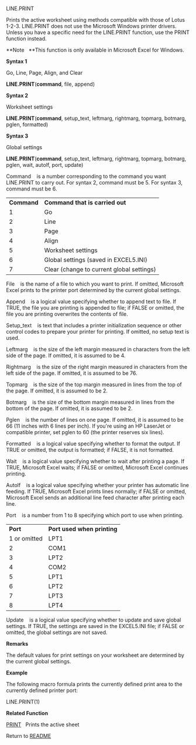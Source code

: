 LINE.PRINT

Prints the active worksheet using methods compatible with those of Lotus
1-2-3. LINE.PRINT does not use the Microsoft Windows printer drivers.
Unless you have a specific need for the LINE.PRINT function, use the
PRINT function instead.

**Note   **This function is only available in Microsoft Excel for
Windows.

**Syntax 1**

Go, Line, Page, Align, and Clear

**LINE.PRINT**(**command**, file, append)

**Syntax 2**

Worksheet settings

**LINE.PRINT**(**command**, setup\_text, leftmarg, rightmarg, topmarg,
botmarg, pglen, formatted)

**Syntax 3**

Global settings

**LINE.PRINT**(**command**, setup\_text, leftmarg, rightmarg, topmarg,
botmarg, pglen, wait, autolf, port, update)

Command    is a number corresponding to the command you want LINE.PRINT
to carry out. For syntax 2, command must be 5. For syntax 3, command
must be 6.

|             |                                           |
| ----------- | ----------------------------------------- |
| **Command** | **Command that is carried out**           |
| 1           | Go                                        |
| 2           | Line                                      |
| 3           | Page                                      |
| 4           | Align                                     |
| 5           | Worksheet settings                        |
| 6           | Global settings (saved in EXCEL5.INI)     |
| 7           | Clear (change to current global settings) |

File    is the name of a file to which you want to print. If omitted,
Microsoft Excel prints to the printer port determined by the current
global settings.

Append    is a logical value specifying whether to append text to file.
If TRUE, the file you are printing is appended to file; if FALSE or
omitted, the file you are printing overwrites the contents of file.

Setup\_text    is text that includes a printer initialization sequence
or other control codes to prepare your printer for printing. If omitted,
no setup text is used.

Leftmarg    is the size of the left margin measured in characters from
the left side of the page. If omitted, it is assumed to be 4.

Rightmarg    is the size of the right margin measured in characters from
the left side of the page. If omitted, it is assumed to be 76.

Topmarg    is the size of the top margin measured in lines from the top
of the page. If omitted, it is assumed to be 2.

Botmarg    is the size of the bottom margin measured in lines from the
bottom of the page. If omitted, it is assumed to be 2.

Pglen    is the number of lines on one page. If omitted, it is assumed
to be 66 (11 inches with 6 lines per inch). If you're using an HP
LaserJet or compatible printer, set pglen to 60 (the printer reserves
six lines).

Formatted    is a logical value specifying whether to format the output.
If TRUE or omitted, the output is formatted; if FALSE, it is not
formatted.

Wait    is a logical value specifying whether to wait after printing a
page. If TRUE, Microsoft Excel waits; if FALSE or omitted, Microsoft
Excel continues printing.

Autolf    is a logical value specifying whether your printer has
automatic line feeding. If TRUE, Microsoft Excel prints lines normally;
if FALSE or omitted, Microsoft Excel sends an additional line feed
character after printing each line.

Port    is a number from 1 to 8 specifying which port to use when
printing.

|              |                             |
| ------------ | --------------------------- |
| **Port**     | **Port used when printing** |
| 1 or omitted | LPT1                        |
| 2            | COM1                        |
| 3            | LPT2                        |
| 4            | COM2                        |
| 5            | LPT1                        |
| 6            | LPT2                        |
| 7            | LPT3                        |
| 8            | LPT4                        |

Update    is a logical value specifying whether to update and save
global settings. If TRUE, the settings are saved in the EXCEL5.INI file;
if FALSE or omitted, the global settings are not saved.

**Remarks**

The default values for print settings on your worksheet are determined
by the current global settings.

**Example**

The following macro formula prints the currently defined print area to
the currently defined printer port:

LINE.PRINT(1)

**Related Function**

[PRINT](PRINT.md)   Prints the active sheet



Return to [README](README.md)

